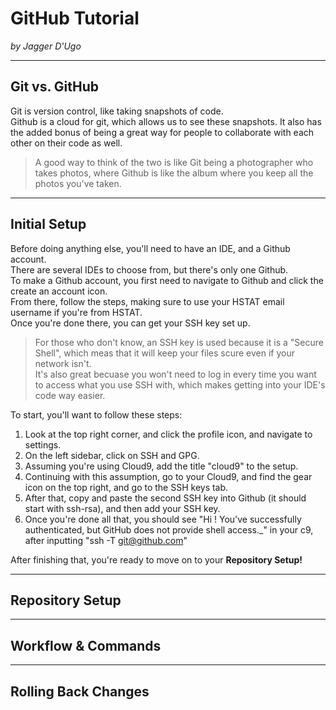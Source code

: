 # GitHub Tutorial

_by Jagger D'Ugo_

---
## Git vs. GitHub

Git is version control, like taking snapshots of code.  
Github is a cloud for git, which allows us to see these snapshots. It also has the added bonus of being a great way for people to collaborate with each other on their code as well.  

> A good way to think of the two is like Git being a photographer who takes photos, where Github is like the album where you keep all the photos you've taken.

---
## Initial Setup

Before doing anything else, you'll need to have an IDE, and a Github account.  
There are several IDEs to choose from, but there's only one Github.  
To make a Github account, you first need to navigate to Github and click the create an account icon.  
From there, follow the steps, making sure to use your HSTAT email username if you're from HSTAT.  
Once you're done there, you can get your SSH key set up.
> For those who don't know, an SSH key is used because it is a "Secure Shell", which meas that it will keep your files scure even if your network isn't.  
> It's also great becuase you won't need to log in every time you want to access what you use SSH with, which makes getting into your IDE's code way easier.  

To start, you'll want to follow these steps:
1. Look at the top right corner, and click the profile icon, and navigate to settings.
2. On the left sidebar, click on SSH and GPG.
3. Assuming you're using Cloud9, add the title "cloud9" to the setup.
4. Continuing with this assumption, go to your Cloud9, and find the gear icon on the top right, and go to the SSH keys tab.
5. After that, copy and paste the second SSH key into Github (it should start with ssh-rsa), and then add your SSH key.
6. Once you're done all that, you should see "Hi <your username>! You've successfully authenticated, but GitHub does not provide shell access._" in your c9, after inputting "ssh -T git@github.com"

After finishing that, you're ready to move on to your **Repository Setup!**

---
## Repository Setup



---
## Workflow & Commands



---
## Rolling Back Changes